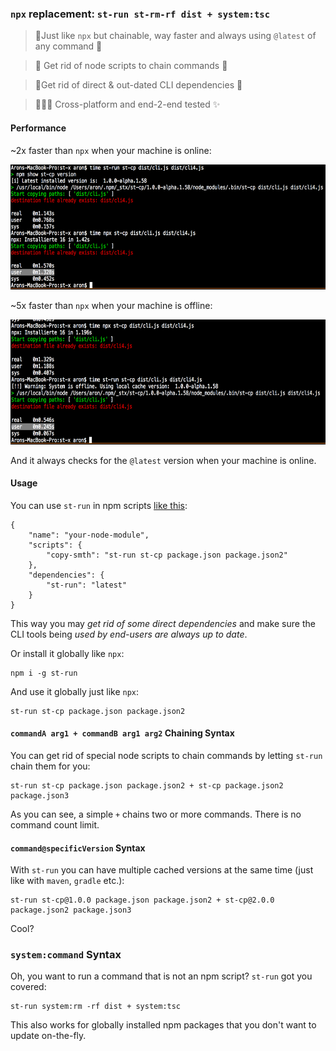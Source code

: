 ### `npx` replacement: `st-run st-rm-rf dist + system:tsc`

> 💨Just like `npx` but chainable, way faster and always using `@latest` of any command 💨

> 🎉 Get rid of node scripts to chain commands 🎉

> 🚀Get rid of direct & out-dated CLI dependencies 🚀

> 🧑‍🤝‍🧑 Cross-platform and end-2-end tested ✨

#### Performance

~2x faster than `npx` when your machine is online:

<img src="when-online.png" height="200"/>


~5x faster than `npx` when your machine is offline:

<img src="when-offline.png" height="200"/>

And it always checks for the `@latest` version when your machine is online.

#### Usage

You can use `st-run` in npm scripts [like this](https://github.com/springtype-org/st-run/blob/master/package.json#L23):

```
{
    "name": "your-node-module",
    "scripts": {
        "copy-smth": "st-run st-cp package.json package.json2"
    },
    "dependencies": {
        "st-run": "latest"
    }
}
```


This way you may *get rid of some direct dependencies* and make sure the CLI tools being _used by end-users are always up to date_.

Or install it globally like `npx`:

    npm i -g st-run

And use it globally just like `npx`:

    st-run st-cp package.json package.json2


#### `commandA arg1 + commandB arg1 arg2` Chaining Syntax

You can get rid of special node scripts to chain commands by letting `st-run` chain them for you:

    st-run st-cp package.json package.json2 + st-cp package.json2 package.json3

As you can see, a simple `+` chains two or more commands. There is no command count limit.

#### `command@specificVersion` Syntax

With `st-run` you can have multiple cached versions at the same time (just like with `maven`, `gradle` etc.):

    st-run st-cp@1.0.0 package.json package.json2 + st-cp@2.0.0 package.json2 package.json3

Cool?

### `system:command` Syntax

Oh, you want to run a command that is not an npm script? `st-run` got you covered:

    st-run system:rm -rf dist + system:tsc

This also works for globally installed npm packages that you don't want to update on-the-fly.